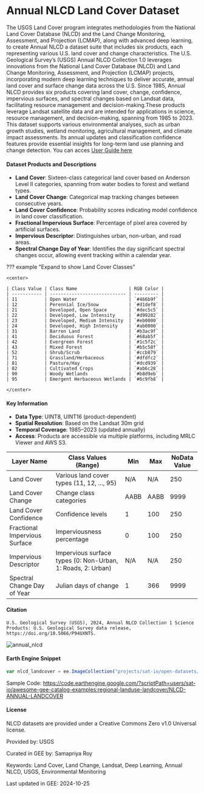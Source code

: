 # Annual NLCD Land Cover Dataset

The USGS Land Cover program integrates methodologies from the National Land Cover Database (NLCD) and the Land Change Monitoring, Assessment, and Projection (LCMAP), along with advanced deep learning, to create Annual NLCD a dataset suite that includes six products, each representing various U.S. land cover and change characteristics. The U.S. Geological Survey’s (USGS) Annual NLCD Collection 1.0 leverages innovations from the National Land Cover Database (NLCD) and Land Change Monitoring, Assessment, and Projection (LCMAP) projects, incorporating modern deep learning techniques to deliver accurate, annual land cover and surface change data across the U.S. Since 1985, Annual NLCD provides six products covering land cover, change, confidence, impervious surfaces, and spectral changes based on Landsat data, facilitating resource management and decision-making.These products leverage Landsat satellite data and are intended for applications in science, resource management, and decision-making, spanning from 1985 to 2023. This dataset supports various environmental analyses, such as urban growth studies, wetland monitoring, agricultural management, and climate impact assessments. Its annual updates and classification confidence features provide essential insights for long-term land use planning and change detection. You can acces [User Guide here](https://www.mrlc.gov/sites/default/files/docs/LSDS-2103%20Annual%20National%20Land%20Cover%20Database%20(NLCD)%20Collection%201%20Science%20Product%20User%20Guide%20-v1.0%202024_10_15.pdf)

#### Dataset Products and Descriptions

- **Land Cover**: Sixteen-class categorical land cover based on Anderson Level II categories, spanning from water bodies to forest and wetland types.
- **Land Cover Change**: Categorical map tracking changes between consecutive years.
- **Land Cover Confidence**: Probability scores indicating model confidence in land cover classification.
- **Fractional Impervious Surface**: Percentage of pixel area covered by artificial surfaces.
- **Impervious Descriptor**: Distinguishes urban, non-urban, and road areas.
- **Spectral Change Day of Year**: Identifies the day significant spectral changes occur, allowing event tracking within a calendar year.

??? example "Expand to show Land Cover Classes"

    <center>

    | Class Value | Class Name                   | RGB Color |
    | ----------- | ---------------------------- | --------- |
    | 11          | Open Water                   | `#466b9f` |
    | 12          | Perennial Ice/Snow           | `#d1def8` |
    | 21          | Developed, Open Space        | `#dec5c5` |
    | 22          | Developed, Low Intensity     | `#d99282` |
    | 23          | Developed, Medium Intensity  | `#eb0000` |
    | 24          | Developed, High Intensity    | `#ab0000` |
    | 31          | Barren Land                  | `#b3ac9f` |
    | 41          | Deciduous Forest             | `#68ab5f` |
    | 42          | Evergreen Forest             | `#1c5f2c` |
    | 43          | Mixed Forest                 | `#b5c58f` |
    | 52          | Shrub/Scrub                  | `#ccb879` |
    | 71          | Grassland/Herbaceous         | `#dfdfc2` |
    | 81          | Pasture/Hay                  | `#dcd939` |
    | 82          | Cultivated Crops             | `#ab6c28` |
    | 90          | Woody Wetlands               | `#b8d9eb` |
    | 95          | Emergent Herbaceous Wetlands | `#6c9fb8` |

    </center>

#### Key Information

- **Data Type**: UINT8, UINT16 (product-dependent)
- **Spatial Resolution**: Based on the Landsat 30m grid
- **Temporal Coverage**: 1985–2023 (updated annually)
- **Access**: Products are accessible via multiple platforms, including MRLC Viewer and AWS S3.

<center>

| Layer Name                    | Class Values (Range)         | Min | Max | NoData Value |
|-------------------------------|------------------------------|-----|-----|--------------|
| Land Cover                     | Various land cover types (11, 12, ..., 95) | N/A | N/A | 250          |
| Land Cover Change              | Change class categories     | AABB  | AABB | 9999        |
| Land Cover Confidence          | Confidence levels           | 1   | 100 | 250         |
| Fractional Impervious Surface  | Imperviousness percentage   | 0   | 100 | 250         |
| Impervious Descriptor          | Impervious surface types (0: Non-Urban, 1: Roads, 2: Urban) | N/A | N/A | 250        |
| Spectral Change Day of Year    | Julian days of change       | 1   | 366 | 9999        |

</center>

#### Citation

```
U.S. Geological Survey (USGS), 2024, Annual NLCD Collection 1 Science Products: U.S. Geological Survey data release,
https://doi.org/10.5066/P94UXNTS.
```

![annual_nlcd](https://i.imgur.com/9DlcjOZ.gif)

#### Earth Engine Snippet

```js
var nlcd_landcover = ee.ImageCollection("projects/sat-io/open-datasets/USGS/ANNUAL_NLCD/LANDCOVER");
```

Sample Code: https://code.earthengine.google.com/?scriptPath=users/sat-io/awesome-gee-catalog-examples:regional-landuse-landcover/NLCD-ANNUAL-LANDCOVER

#### License

NLCD datasets are provided under a Creative Commons Zero v1.0 Universal license.

Provided by: USGS

Curated in GEE by: Samapriya Roy

Keywords: Land Cover, Land Change, Landsat, Deep Learning, Annual NLCD, USGS, Environmental Monitoring

Last updated in GEE: 2024-10-25
